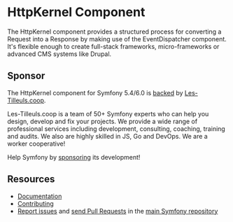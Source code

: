 HttpKernel Component
====================

The HttpKernel component provides a structured process for converting a Request
into a Response by making use of the EventDispatcher component. It's flexible
enough to create full-stack frameworks, micro-frameworks or advanced CMS systems like Drupal.

Sponsor
-------

The HttpKernel component for Symfony 5.4/6.0 is [backed][1] by [Les-Tilleuls.coop][2].

Les-Tilleuls.coop is a team of 50+ Symfony experts who can help you design, develop and
fix your projects. We provide a wide range of professional services including development,
consulting, coaching, training and audits. We also are highly skilled in JS, Go and DevOps.
We are a worker cooperative!

Help Symfony by [sponsoring][3] its development!

Resources
---------

 * [Documentation](https://symfony.com/doc/current/components/http_kernel.html)
 * [Contributing](https://symfony.com/doc/current/contributing/index.html)
 * [Report issues](https://github.com/symfony/symfony/issues) and
   [send Pull Requests](https://github.com/symfony/symfony/pulls)
   in the [main Symfony repository](https://github.com/symfony/symfony)

[1]: https://symfony.com/backers
[2]: https://les-tilleuls.coop
[3]: https://symfony.com/sponsor

